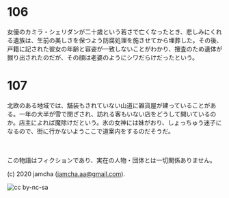 

# 106

女優のカミラ・シェリダンが二十歳という若さで亡くなったとき、悲しみにくれる遺族は、生前の美しさを保つよう防腐処理を施させてから埋葬した。その後、戸籍に記された彼女の年齢と容姿が一致しないことがわかり、捜査のため遺体が掘り出されたのだが、その顔は老婆のようにシワだらけだったという。

# 107

北欧のある地域では、舗装もされていない山道に雑貨屋が建っていることがある。一年の大半が雪で閉ざされ、訪れる客もいない店をどうして開いているのか。店主によれば魔除けだという。氷の女神には妹がおり、しょっちゅう迷子になるので、街に行かないようここで道案内をするのだそうだ。

<br>  
<br>  
この物語はフィクションであり、実在の人物・団体とは一切関係ありません。  

(c) 2020 jamcha (jamcha.aa@gmail.com).  

![cc by-nc-sa](https://i.creativecommons.org/l/by-nc-sa/4.0/88x31.png)  

